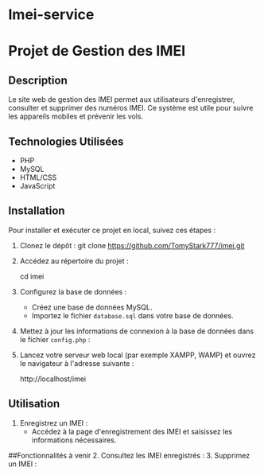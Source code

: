 ﻿# Imei-service

# Projet de Gestion des IMEI
## Description

Le site web de gestion des IMEI permet aux utilisateurs d'enregistrer, consulter et supprimer des numéros IMEI. Ce système est utile pour suivre les appareils mobiles et prévenir les vols.

## Technologies Utilisées

- PHP
- MySQL
- HTML/CSS
- JavaScript

## Installation

Pour installer et exécuter ce projet en local, suivez ces étapes :

1. Clonez le dépôt :
    git clone https://github.com/TomyStark777/imei.git
   
3. Accédez au répertoire du projet :

    cd imei

4. Configurez la base de données :
    - Créez une base de données MySQL.
    - Importez le fichier `database.sql` dans votre base de données.

5. Mettez à jour les informations de connexion à la base de données dans le fichier `config.php` :
    <?php
    define('DB_HOST', 'localhost');
    define('DB_USER', 'votre_utilisateur');
    define('DB_PASS', 'votre_mot_de_passe');
    define('DB_NAME', 'votre_base_de_donnees');
    ?>

6. Lancez votre serveur web local (par exemple XAMPP, WAMP) et ouvrez le navigateur à l'adresse suivante :
   
    http://localhost/imei
   

## Utilisation

1. Enregistrez un IMEI :
    - Accédez à la page d'enregistrement des IMEI et saisissez les informations nécessaires.
    
##Fonctionnalités à venir
2. Consultez les IMEI enregistrés :
3. Supprimez un IMEI :
    


